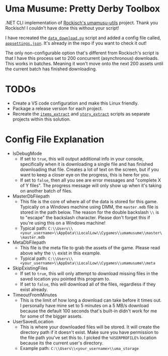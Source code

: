 # Uma Musume: Pretty Derby Toolbox
.NET CLI implementation of [Rockisch's umamusu-utils](https://github.com/rockisch/umamusu-utils) project. Thank you Rockisch! I couldn't have done this without your script!

I have recreated the [`data_download.py`](https://github.com/rockisch/umamusu-utils/blob/master/scripts/data_download.py) script and added a config file called, [`appsettings.json`](https://github.com/SimpleSandman/UmaMusumeToolbox/blob/master/UmaMusumeToolbox.DataDownload/appsettings.json). It's already in the repo if you want to check it out!

The only non-configurable option that's different from Rockisch's script is that I have this process set to 200 concurrent (asynchronous) downloads. This works in batches. Meaning it won't move onto the next 200 assets until the current batch has finished downloading.

# TODOs

- Create a VS code configuration and make this Linux friendly.
- Package a release version for each project.
- Recreate the [`items_extract`](https://github.com/rockisch/umamusu-utils/blob/master/scripts/items_extract.py) and [`story_extract`](https://github.com/rockisch/umamusu-utils/blob/master/scripts/story_extract.py) scripts as separate projects within this solution.

# Config File Explanation
- IsDebugMode
  - If set to `true`, this will output additional info in your console, specifically when it is downloading a single file and has finished downloading that file. Creates a lot of text on the screen, but if you want to keep a closer eye on the progress, this is here for you.
  - If set to `false`, then all you see are error messages and "complete X of Y files". The progress message will only show up when it's taking on another batch of files.
- MasterDbFilepath
  - This file is the core of where all of the data is stored for this game. Typically on a Windows machine using DMM, the `master.mdb` file is stored in the path below. The reason for the double backslash `\\` is to "escape" the backslash character. Please don't forget this if you're using this on a Windows machine!
  - Typical path: `C:\\Users\\<your_username>\\AppData\\LocalLow\\Cygames\\umamusume\\master\\master.mdb`
- MetaDbFilepath
  - This file is the meta file to grab the assets of the game. Please read above why the `\\` exist in this example.
  - Typical path: `C:\\Users\\<your_username>\\AppData\\LocalLow\\Cygames\\umamusume\\meta`
- SkipExistingFiles
  - If set to `true`, this will only attempt to download missing files in the saved location you pointed this program to.
  - If set to `false`, this will download all of the files, regardless if they exist already.
- TimeoutFromMinutes
  - This is the limit of how long a download can take before it times out. I personally have mine set to 5 minutes on a 5 MB/s download because the default 100 seconds that's built-in didn't work for me for some of the bigger assets.
- UserSavedLocation
  - This is where your downloaded files will be stored. It will create the directory path if it doesn't exist. Make sure you have permission to the file path you've set this to. I picked the `%USERPROFILE%` location because its the current user's directory.
  - Example path: `C:\\Users\\<your_username>\\uma_storage`
